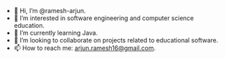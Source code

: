 - 👋 Hi, I’m @ramesh-arjun.
- 👀 I’m interested in software engineering and computer science education.
- 🌱 I’m currently learning Java.
- 💞️ I’m looking to collaborate on projects related to educational software.
- 📫 How to reach me: arjun.ramesh16@gmail.com.

<!---
ramesh-arjun/ramesh-arjun is a ✨ special ✨ repository because its `README.md` (this file) appears on your GitHub profile.
You can click the Preview link to take a look at your changes.
--->
